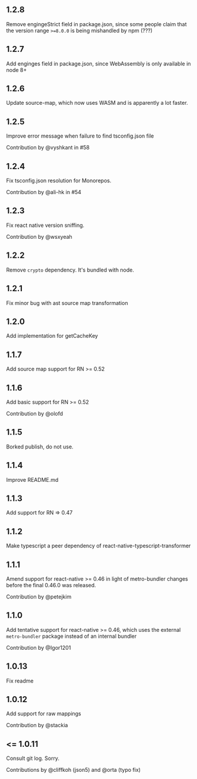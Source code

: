 ## 1.2.8

Remove engingeStrict field in package.json, since some people claim that the version range
`>=8.0.0` is being mishandled by npm (???)

## 1.2.7

Add enginges field in package.json, since WebAssembly is only available in node 8+

## 1.2.6

Update source-map, which now uses WASM and is apparently a lot faster.

## 1.2.5

Improve error message when failure to find tsconfig.json file

Contribution by @vyshkant in #58

## 1.2.4

Fix tsconfig.json resolution for Monorepos.

Contribution by @ali-hk in #54

## 1.2.3

Fix react native version sniffing.

Contribution by @wsxyeah

## 1.2.2

Remove `crypto` dependency. It's bundled with node.

## 1.2.1

Fix minor bug with ast source map transformation

## 1.2.0

Add implementation for getCacheKey

## 1.1.7

Add source map support for RN >= 0.52

## 1.1.6

Add basic support for RN >= 0.52

Contribution by @olofd

## 1.1.5

Borked publish, do not use.

## 1.1.4

Improve README.md

## 1.1.3

Add support for RN => 0.47

## 1.1.2

Make typescript a peer dependency of react-native-typescript-transformer

## 1.1.1

Amend support for react-native >= 0.46 in light of metro-bundler changes
before the final 0.46.0 was released.

Contribution by @petejkim

## 1.1.0

Add tentative support for react-native >= 0.46, which uses the external
`metro-bundler` package instead of an internal bundler

Contribution by @Igor1201

## 1.0.13

Fix readme

## 1.0.12

Add support for raw mappings

Contribution by @stackia

## <= 1.0.11

Consult git log. Sorry.

Contributions by @cliffkoh (json5) and @orta (typo fix)
